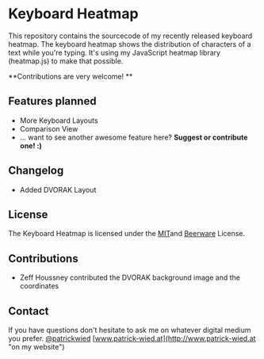 # Keyboard Heatmap
This repository contains the sourcecode of my recently released keyboard heatmap.
The keyboard heatmap shows the distribution of characters of a text while you're typing. It's using my JavaScript heatmap library (heatmap.js) to make that possible.

**Contributions are very welcome! **

## Features planned
- More Keyboard Layouts
- Comparison View
- ... want to see another awesome feature here? **Suggest or contribute one! :)**

## Changelog
- Added DVORAK Layout

## License
The Keyboard Heatmap is licensed under the [MIT](http://www.opensource.org/licenses/mit-license.php "")and [Beerware](http://en.wikipedia.org/wiki/Beerware "") License.

## Contributions
- Zeff Houssney contributed the DVORAK background image and the coordinates

## Contact
If you have questions don't hesitate to ask me on whatever digital medium you prefer.
[@patrickwied](http://twitter.com/#!/patrickwied "on twitter") 
[www.patrick-wied.at](http://www.patrick-wied.at "on my website")
